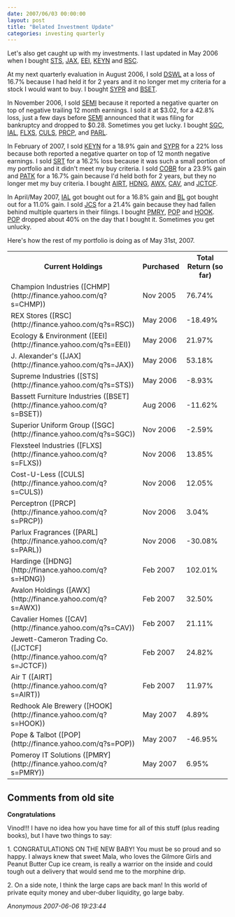 ```yaml
---
date: 2007/06/03 00:00:00
layout: post
title: "Belated Investment Update"
categories: investing quarterly
---
```


Let's also get caught up with my investments. I last updated in May 2006 when I bought [STS](http://finance.yahoo.com/q?s=STS), [JAX](http://finance.yahoo.com/q?s=JAX), [EEI](http://finance.yahoo.com/q?s=EEI), [KEYN](http://finance.yahoo.com/q?s=KEYN) and [RSC](http://finance.yahoo.com/q?s=RSC).

At my next quarterly evaluation in August 2006, I sold [DSWL](http://finance.yahoo.com/q?s=DSWL) at a loss of 16.7% because I had held it for 2 years and it no longer met my criteria for a stock I would want to buy. I bought [SYPR](http://finance.yahoo.com/q?s=SYPR) and [BSET](http://finance.yahoo.com/q?s=BSET).

In November 2006, I sold [SEMI](http://finance.yahoo.com/q?s=SEMI.PK) because it reported a negative quarter on top of negative trailing 12 month earnings. I sold it at $3.02, for a 42.8% loss, just a few days before [SEMI](http://finance.yahoo.com/q?s=SEMI.PK) announced that it was filing for bankruptcy and dropped to $0.28. Sometimes you get lucky. I bought [SGC](http://finance.yahoo.com/q?s=SGC), [IAL](http://finance.yahoo.com/q?s=IAL), [FLXS](http://finance.yahoo.com/q?s=FLXS), [CULS](http://finance.yahoo.com/q?s=CULS), [PRCP](http://finance.yahoo.com/q?s=PRCP), and [PARL](http://finance.yahoo.com/q?s=PARL).

In February of 2007, I sold [KEYN](http://finance.yahoo.com/q?s=KEYN) for a 18.9% gain and [SYPR](http://finance.yahoo.com/q?s=SYPR) for a 22% loss because both reported a negative quarter on top of 12 month negative earnings. I sold [SRT](http://finance.yahoo.com/q?s=SRT) for a 16.2% loss because it was such a small portion of my portfolio and it didn't meet my buy criteria. I sold [COBR](http://finance.yahoo.com/q?s=COBR) for a 23.9% gain and [PATK](http://finance.yahoo.com/q?s=PATK) for a 16.7% gain because I'd held both for 2 years, but they no longer met my buy criteria. I bought [AIRT](http://finance.yahoo.com/q?s=AIRT), [HDNG](http://finance.yahoo.com/q?s=HDNG), [AWX](http://finance.yahoo.com/q?s=AWX), [CAV](http://finance.yahoo.com/q?s=CAV), and [JCTCF](http://finance.yahoo.com/q?s=JCTCF).

In April/May 2007, [IAL](http://finance.yahoo.com/q?s=IAL) got bought out for a 16.8% gain and [BL](http://finance.yahoo.com/q?s=BL) got bought out for a 11.0% gain. I sold [JCS](http://finance.yahoo.com/q?s=JCS) for a 21.4% gain because they had fallen behind multiple quarters in their filings. I bought [PMRY](http://finance.yahoo.com/q?s=PMRY), [POP](http://finance.yahoo.com/q?s=POP) and [HOOK](http://finance.yahoo.com/q?s=HOOK). [POP](http://finance.yahoo.com/q?s=POP) dropped about 40% on the day that I bought it. Sometimes you get unlucky.

Here's how the rest of my portfolio is doing as of May 31st, 2007.

<table cellspacing="0" summary="Stocks I currently own."> <tr> <th>Current Holdings</th>  <th>Purchased</th>  <th>Total Return (so far)</th> </tr>  <tr class="list-odd">  <td>Champion Industries ([CHMP](http://finance.yahoo.com/q?s=CHMP))</td>  <td>Nov 2005</td>  <td>76.74%</td> </tr>  <tr class="list-even"> <td>REX Stores ([RSC](http://finance.yahoo.com/q?s=RSC))</td>  <td>May 2006</td> <td>-18.49%</td> </tr>  <tr class="list-odd"> <td>Ecology &amp; Environment ([EEI](http://finance.yahoo.com/q?s=EEI))</td>  <td>May 2006</td> <td>21.97%</td> </tr>  <tr class="list-even"> <td>J. Alexander's ([JAX](http://finance.yahoo.com/q?s=JAX))</td>  <td>May 2006</td>  <td>53.18%</td> </tr>  <tr class="list-odd"> <td>Supreme Industries ([STS](http://finance.yahoo.com/q?s=STS))</td>  <td>May 2006</td>  <td>-8.93%</td> </tr>  <tr class="list-even"> <td>Bassett Furniture Industries ([BSET](http://finance.yahoo.com/q?s=BSET))</td>  <td>Aug 2006</td>  <td>-11.62%</td> </tr>  <tr class="list-odd"> <td>Superior Uniform Group ([SGC](http://finance.yahoo.com/q?s=SGC))</td>  <td>Nov 2006</td>  <td>-2.59%</td> </tr>  <tr class="list-even"> <td>Flexsteel Industries ([FLXS](http://finance.yahoo.com/q?s=FLXS))</td> <td>Nov 2006</td>  <td>13.85%</td> </tr>  <tr class="list-odd"> <td>Cost-U-Less ([CULS](http://finance.yahoo.com/q?s=CULS))</td>  <td>Nov 2006</td>  <td>12.05%</td> </tr>  <tr class="list-even"> <td>Perceptron ([PRCP](http://finance.yahoo.com/q?s=PRCP))</td> <td>Nov 2006</td>  <td>3.04%</td> </tr>  <tr class="list-odd"> <td>Parlux Fragrances ([PARL](http://finance.yahoo.com/q?s=PARL))</td>  <td>Nov 2006</td>  <td>-30.08%</td> </tr>  <tr class="list-even"> <td>Hardinge ([HDNG](http://finance.yahoo.com/q?s=HDNG))</td> <td>Feb 2007</td>  <td>102.01%</td> </tr>  <tr class="list-odd"> <td>Avalon Holdings ([AWX](http://finance.yahoo.com/q?s=AWX))</td>  <td>Feb 2007</td>  <td>32.50%</td> </tr>  <tr class="list-even"> <td>Cavalier Homes ([CAV](http://finance.yahoo.com/q?s=CAV))</td> <td>Feb 2007</td>  <td>21.11%</td> </tr>  <tr class="list-odd"> <td>Jewett-Cameron Trading Co. ([JCTCF](http://finance.yahoo.com/q?s=JCTCF))</td>  <td>Feb 2007</td>  <td>24.82%</td> </tr>  <tr class="list-even"> <td>Air T ([AIRT](http://finance.yahoo.com/q?s=AIRT))</td> <td>Feb 2007</td>  <td>11.97%</td> </tr>  <tr class="list-odd"> <td>Redhook Ale Brewery ([HOOK](http://finance.yahoo.com/q?s=HOOK))</td>  <td>May 2007</td>  <td>4.89%</td> </tr>  <tr class="list-even"> <td>Pope &amp; Talbot ([POP](http://finance.yahoo.com/q?s=POP))</td> <td>May 2007</td>  <td>-46.95%</td> </tr>  <tr class="list-odd"> <td>Pomeroy IT Solutions ([PMRY](http://finance.yahoo.com/q?s=PMRY))</td>  <td>May 2007</td>  <td>6.95%</td> </tr>  </table>

<div id="comment-box">
<h2>Comments from old site</h2>

<div class="one-comment">
<p><b>Congratulations</b></p>
<p>
Vinod!!! I have no idea how you have time for all of this stuff (plus reading books), but I have two things to say:
</p>
<p>
1. CONGRATULATIONS ON THE NEW BABY! You must be so proud and so
happy. I always knew that sweet Mala, who loves the Gilmore Girls and
Peanut Butter Cup ice cream, is really a warrior on the inside and
could tough out a delivery that would send me to the morphine drip.
</p>
<p>
2. On a side note, I think the large caps are back man! In this world
of private equity money and uber-duber liquidity, go large baby.
</p>
<address class="signature">
<span class="author">Anonymous</span>
<span class="date">2007-06-06 19:23:44</span>
</address>
</div>

</div>
